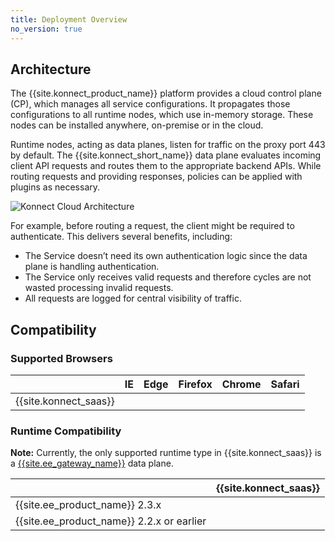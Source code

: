 ```yaml
---
title: Deployment Overview
no_version: true
---
```

## Architecture

The {{site.konnect_product_name}} platform provides a cloud control plane (CP),
which manages all service configurations. It propagates those configurations to
all runtime nodes, which use in-memory storage. These nodes can be installed
anywhere, on-premise or in the cloud.

Runtime nodes, acting as data planes, listen for traffic on the proxy port 443
by default. The {{site.konnect_short_name}} data plane evaluates
incoming client API requests and routes them to the appropriate backend APIs.
While routing requests and providing responses, policies can be applied with
plugins as necessary.

![Konnect Cloud Architecture](/assets/images/docs/konnect/Konnect-architecture-wide.png)

For example, before routing a request, the client might be required to
authenticate. This delivers several benefits, including:

* The Service doesn’t need its own authentication logic since the data plane is
handling authentication.
* The Service only receives valid requests and therefore cycles are not wasted
processing invalid requests.
* All requests are logged for central visibility of traffic.

## Compatibility

### Supported Browsers

|                                  | IE | Edge | Firefox | Chrome | Safari |
|----------------------------------|:--:|:----:|:-------:|:------:|:------:|
| {{site.konnect_saas}} |  <i class="fa fa-times"></i> | <i class="fa fa-check"></i> |  <i class="fa fa-check"></i> |  <i class="fa fa-check"></i> | <i class="fa fa-check"></i> |

### Runtime Compatibility

<div class="alert alert-ee blue">
<b>Note:</b> Currently, the only supported runtime type in
{{site.konnect_saas}} is a
<a href="/enterprise/">{{site.ee_gateway_name}}</a>
data plane.
</div>

|                                   | {{site.konnect_saas}} |
|-----------------------------------|:--------------------------------:|
| {{site.ee_product_name}} 2.3.x    | <i class="fa fa-check"></i>      |
| {{site.ee_product_name}} 2.2.x or earlier | <i class="fa fa-times"></i>      |
